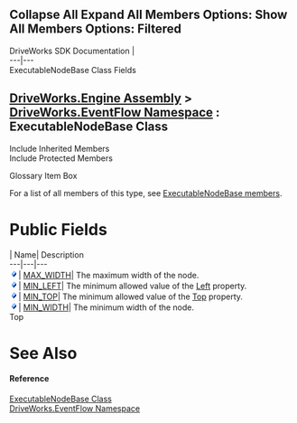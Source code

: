 Collapse All Expand All Members Options: Show All  Members Options: Filtered   
---  
DriveWorks SDK Documentation  |   
---|---  
ExecutableNodeBase Class Fields   
  
[DriveWorks.Engine Assembly](topic2156.md) > [DriveWorks.EventFlow Namespace](topic6871.md) : ExecutableNodeBase Class  
---  
  
Include Inherited Members    
Include Protected Members    


Glossary Item Box

For a list of all members of this type, see [ExecutableNodeBase members](topic6939.md).

# Public Fields

| Name| Description  
---|---|---  
![Public Field](dotnetimages/publicField.gif)| [MAX_WIDTH](topic6972.md)| The maximum width of the node.   
![Public Field](dotnetimages/publicField.gif)| [MIN_LEFT](topic6973.md)| The minimum allowed value of the [Left](topic6959.md) property.   
![Public Field](dotnetimages/publicField.gif)| [MIN_TOP](topic6974.md)| The minimum allowed value of the [Top](topic6970.md) property.   
![Public Field](dotnetimages/publicField.gif)| [MIN_WIDTH](topic6975.md)| The minimum width of the node.   
Top

# See Also

#### Reference

[ExecutableNodeBase Class](topic6938.md)   
[DriveWorks.EventFlow Namespace](topic6871.md)


